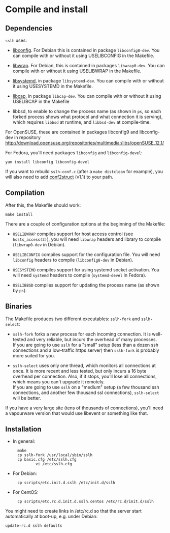 Compile and install
===================

Dependencies
------------

`sslh` uses:

* [libconfig](http://www.hyperrealm.com/libconfig/). For
  Debian this is contained in package `libconfig8-dev`. You
can compile with or without it using USELIBCONFIG in the
Makefile.

* [libwrap](http://packages.debian.org/source/unstable/tcp-wrappers).
    For Debian, this is contained in packages
`libwrap0-dev`. You
can compile with or without it using USELIBWRAP in the
Makefile.

* [libsystemd](http://packages.debian.org/source/unstable/libsystemd-dev), in package `libsystemd-dev`.  You
can compile with or without it using USESYSTEMD in the
Makefile.

* [libcap](http://packages.debian.org/source/unstable/libcap-dev), in package `libcap-dev`. You can compile with or without it using USELIBCAP in the Makefile

* libbsd, to enable to change the process name (as shown in
  `ps`, so each forked process shows what protocol and what
  connection it is serving),
which requires `libbsd` at runtime, and `libbsd-dev` at
compile-time.


For OpenSUSE, these are contained in packages libconfig9 and
libconfig-dev in repository
<http://download.opensuse.org/repositories/multimedia:/libs/openSUSE_12.1/>

For Fedora, you'll need packages `libconfig` and
`libconfig-devel`:

	yum install libconfig libconfig-devel

If you want to rebuild `sslh-conf.c` (after a `make
distclean` for example), you will also need to add
[conf2struct](https://www.rutschle.net/tech/conf2struct/README.html)
(v1.1) to your path.

Compilation
-----------

After this, the Makefile should work:

	make install

There are a couple of configuration options at the beginning
of the Makefile: 

* `USELIBWRAP` compiles support for host access control (see
  `hosts_access(3)`), you will need `libwrap` headers and
  library to compile (`libwrap0-dev` in Debian).

* `USELIBCONFIG` compiles support for the configuration
  file. You will need `libconfig` headers to compile
  (`libconfig8-dev` in Debian).

*  `USESYSTEMD` compiles support for using systemd socket activation.
   You will need `systemd` headers to compile (`systemd-devel` in Fedora).

* `USELIBBSD` compiles support for updating the process name (as shown
  by `ps`).

Binaries
--------

The Makefile produces two different executables: `sslh-fork`
and `sslh-select`:

* `sslh-fork` forks a new process for each incoming connection.
It is well-tested and very reliable, but incurs the overhead
of many processes.  
If you are going to use `sslh` for a "small" setup (less than
a dozen ssh connections and a low-traffic https server) then
`sslh-fork` is probably more suited for you. 

* `sslh-select` uses only one thread, which monitors all connections
at once. It is more recent and less tested, but only incurs a 16
byte overhead per connection. Also, if it stops, you'll lose all
connections, which means you can't upgrade it remotely.  
If you are going to use `sslh` on a "medium" setup (a few thousand ssh
connections, and another few thousand ssl connections),
`sslh-select` will be better.

If you have a very large site (tens of thousands of connections),
you'll need a vapourware version that would use libevent or
something like that.


Installation
------------

* In general:

		make
		cp sslh-fork /usr/local/sbin/sslh
		cp basic.cfg /etc/sslh.cfg
                vi /etc/sslh.cfg

* For Debian:

		cp scripts/etc.init.d.sslh /etc/init.d/sslh
	
* For CentOS:

		cp scripts/etc.rc.d.init.d.sslh.centos /etc/rc.d/init.d/sslh


You might need to create links in /etc/rc<x>.d so that the server
start automatically at boot-up, e.g. under Debian:

	update-rc.d sslh defaults

